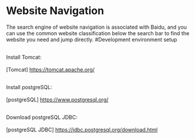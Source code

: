 Website Navigation
=====================
The search engine of website navigation is associated with Baidu, and you can use the common website classification below the search bar to find the website you need and jump directly.
#Development environment setup

<br> Install Tomcat:</br>
<br>[Tomcat] https://tomcat.apache.org/</br>

<br>Install postgreSQL:</br>
<br>[postgreSQL] https://www.postgresql.org/</br>

<br>Download postgreSQL JDBC: </br>
<br> [postgreSQL JDBC] https://jdbc.postgresql.org/download.html</br>






